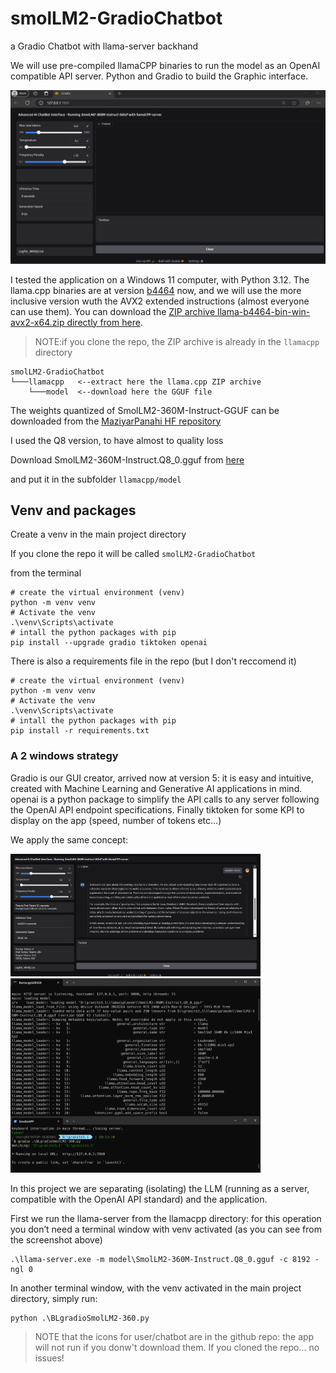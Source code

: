 # smolLM2-GradioChatbot
a Gradio Chatbot with llama-server backhand

We will use pre-compiled llamaCPP binaries to run the model as an OpenAI compatible API server. Python and Gradio to build the Graphic interface.


<img src='https://github.com/fabiomatricardi/smolLM2-GradioChatbot/raw/main/SmolLM2-360M_gradio.gif' width=900>


I tested the application on a Windows 11 computer, with Python 3.12. The llama.cpp binaries are at version [b4464](https://github.com/ggerganov/llama.cpp/releases/tag/b4464) now, and we will use the more inclusive version wuth the AVX2 extended instructions (almost everyone can use them). You can download the [ZIP archive llama-b4464-bin-win-avx2-x64.zip directly from here](https://github.com/ggerganov/llama.cpp/releases/download/b4464/llama-b4464-bin-win-avx2-x64.zip).

> NOTE:if you clone the repo, the ZIP archive is already in the `llamacpp` directory

```
smolLM2-GradioChatbot
└───llamacpp   <--extract here the llama.cpp ZIP archive
    └───model  <--download here the GGUF file
```

The weights quantized of SmolLM2-360M-Instruct-GGUF can be downloaded from the [MaziyarPanahi HF repository](https://huggingface.co/MaziyarPanahi/SmolLM2-360M-Instruct-GGUF)

I used the Q8 version, to have almost to quality loss

Download SmolLM2-360M-Instruct.Q8_0.gguf from [here](https://huggingface.co/MaziyarPanahi/SmolLM2-360M-Instruct-GGUF/resolve/main/SmolLM2-360M-Instruct.Q8_0.gguf)

and put it in the subfolder `llamacpp/model`

## Venv and packages
Create a venv in the main project directory

If you clone the repo it will be called `smolLM2-GradioChatbot`

from the terminal
```
# create the virtual environment (venv)
python -m venv venv
# Activate the venv
.\venv\Scripts\activate
# intall the python packages with pip
pip install --upgrade gradio tiktoken openai
```

There is also a requirements file in the repo (but I don't reccomend it)
```
# create the virtual environment (venv)
python -m venv venv
# Activate the venv
.\venv\Scripts\activate
# intall the python packages with pip
pip install -r requirements.txt
```

### A 2 windows strategy
Gradio is our GUI creator, arrived now at version 5: it is easy and intuitive, created with Machine Learning and Generative AI applications in mind. openai is a python package to simplify the API calls to any server following the OpenAI API endpoint specifications. Finally tiktoken for some KPI to display on the app (speed, number of tokens etc…)

We apply the same concept: 

<img src='https://github.com/fabiomatricardi/smolLM2-GradioChatbot/raw/main/gradioWebApp.png' width=400><img src='https://github.com/fabiomatricardi/smolLM2-GradioChatbot/raw/main/2windowsStrategy.png' width=400>


In this project we are separating (isolating) the LLM (running as a server, compatible with the OpenAI API standard) and the application.

First we run the llama-server from the llamacpp directory: for this operation you don’t need a terminal window with venv activated (as you can see from the screenshot above)
```
.\llama-server.exe -m model\SmolLM2-360M-Instruct.Q8_0.gguf -c 8192 -ngl 0
```
In another terminal window, with the venv activated in the main project directory, simply run:
```
python .\BLgradioSmolLM2-360.py
```

> NOTE that the icons for user/chatbot are in the github repo: the app will not run if you donw't download them. If you cloned the repo... no issues!







